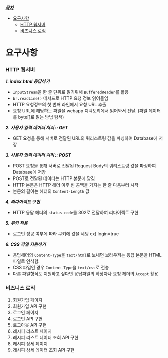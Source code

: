 <i><u>***목차***</i></u>
- [요구사항](#요구사항)
  + [HTTP 웹서버](#HTTP-웹서버)
  + [비즈니스 로직](#비즈니스-로직)

# 요구사항
### HTTP 웹서버
***1. index.html 응답하기***
- `InputStream`을 한 줄 단위로 읽기위해 `BufferedReader`를 활용
- `br.readLine()` 메서드로 HTTP 요청 정보 읽어들임
- HTTP 요청정보의 첫 번째 라인에서 요청 URL 추출
- 요청 URL에 해당하는 파일을 webapp 디렉토리에서 읽어와서 전달. (파일 데이터를 byte[]로 읽는 방법 탐색)

***2. 사용자 입력 데이터 처리 :: GET***
- GET 요청을 통해 서버로 전달된 URL의 쿼리스트링 값을 파싱하여 Database에 저장

***3. 사용자 입력 데이터 처리 :: POST***
- POST 요청을 통해 서버로 전달된 Request Body의 쿼리스트링 값을 파싱하여 Database에 저장
- POST로 전달된 데이터는 HTTP 본문에 담김
- HTTP 본문은 HTTP 헤더 이후 빈 공백을 가지는 한 줄 다음부터 시작
- 본문의 길이는 헤더의 `Content-Length` 값

***4. 리다이렉트 구현***
- HTTP 응답 헤더의 `status code`를 302로 전달하여 리다이렉트 구현

***5. 쿠키 적용***
- 로그인 성공 여부에 따라 쿠키에 값을 세팅
  ex) login=true

***6. CSS 파일 지원하기***
- 응답헤더의 `Content-Type`을 `text/html`로 보내면 브라우저는 응답 본문을 HTML 파일로 인식함.
- CSS 파일인 경우 `Content-Type`을 `text/css`로 전송
- 다른 파일형식도 지원하고 싶다면 응답파일의 확장자나 요청 헤더의 `Accept` 활용

### 비즈니스 로직
1. 회원가입 페이지
2. 회원가입 API 구현
3. 로그인 페이지
4. 로그인 API 구현
5. 로그아웃 API 구현
6. 레시피 리스트 페이지 
7. 레시피 리스트 데이터 조회 API 구현
8. 레시피 상세 페이지
9. 레시피 상세 데이터 조회 API 구현


